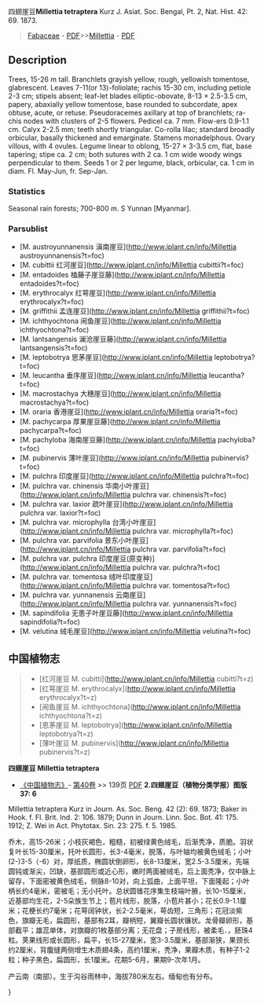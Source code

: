 四翅崖豆**Millettia tetraptera** Kurz J. Asiat. Soc. Bengal, Pt. 2, Nat. Hist. 42: 69. 1873.

> [Fabaceae](http://www.iplant.cn/info/Fabaceae?t=foc) - [PDF](http://www.iplant.cn/foc/pdf/Fabaceae.pdf)>>[Millettia](http://www.iplant.cn/info/Millettia?t=foc) - [PDF](http://www.iplant.cn/foc/pdf/Millettia.pdf)
## Description

Trees, 15-26 m tall. Branchlets grayish yellow, rough, yellowish tomentose, glabrescent. Leaves 7-11(or 13)-foliolate; rachis 15-30 cm, including petiole 2-3 cm; stipels absent; leaf-let blades elliptic-obovate, 8-13 × 2.5-3.5 cm, papery, abaxially yellow tomentose, base rounded to subcordate, apex obtuse, acute, or retuse. Pseudoracemes axillary at top of branchlets; ra-chis nodes with clusters of 2-5 flowers. Pedicel ca. 7 mm. Flow-ers 0.9-1.1 cm. Calyx 2-2.5 mm; teeth shortly triangular. Co-rolla lilac; standard broadly orbicular, basally thickened and emarginate. Stamens monadelphous. Ovary villous, with 4 ovules. Legume linear to oblong, 15-27 × 3-3.5 cm, flat, base tapering; stipe ca. 2 cm; both sutures with 2 ca. 1 cm wide woody wings perpendicular to them. Seeds 1 or 2 per legume, black, orbicular, ca. 1 cm in diam. Fl. May-Jun, fr. Sep-Jan.

### Statistics
Seasonal rain forests; 700-800 m. S Yunnan [Myanmar].

### Parsublist

* [M.  austroyunnanensis  滇南崖豆](http://www.iplant.cn/info/Millettia austroyunnanensis?t=foc)
* [M.  cubittii  红河崖豆](http://www.iplant.cn/info/Millettia cubittii?t=foc)
* [M.  entadoides  榼藤子崖豆藤](http://www.iplant.cn/info/Millettia entadoides?t=foc)
* [M.  erythrocalyx  红萼崖豆](http://www.iplant.cn/info/Millettia erythrocalyx?t=foc)
* [M.  griffithii  孟连崖豆](http://www.iplant.cn/info/Millettia griffithii?t=foc)
* [M.  ichthyochtona  闹鱼崖豆](http://www.iplant.cn/info/Millettia ichthyochtona?t=foc)
* [M.  lantsangensis  澜沧崖豆藤](http://www.iplant.cn/info/Millettia lantsangensis?t=foc)
* [M.  leptobotrya  思茅崖豆](http://www.iplant.cn/info/Millettia leptobotrya?t=foc)
* [M.  leucantha  垂序崖豆](http://www.iplant.cn/info/Millettia leucantha?t=foc)
* [M.  macrostachya  大穗崖豆](http://www.iplant.cn/info/Millettia macrostachya?t=foc)
* [M.  oraria  香港崖豆](http://www.iplant.cn/info/Millettia oraria?t=foc)
* [M.  pachycarpa  厚果崖豆藤](http://www.iplant.cn/info/Millettia pachycarpa?t=foc)
* [M.  pachyloba  海南崖豆藤](http://www.iplant.cn/info/Millettia pachyloba?t=foc)
* [M.  pubinervis  薄叶崖豆](http://www.iplant.cn/info/Millettia pubinervis?t=foc)
* [M.  pulchra  印度崖豆](http://www.iplant.cn/info/Millettia pulchra?t=foc)
* [M.  pulchra var. chinensis  华南小叶崖豆](http://www.iplant.cn/info/Millettia pulchra var. chinensis?t=foc)
* [M.  pulchra var. laxior  疏叶崖豆](http://www.iplant.cn/info/Millettia pulchra var. laxior?t=foc)
* [M.  pulchra var. microphylla  台湾小叶崖豆](http://www.iplant.cn/info/Millettia pulchra var. microphylla?t=foc)
* [M.  pulchra var. parvifolia  景东小叶崖豆](http://www.iplant.cn/info/Millettia pulchra var. parvifolia?t=foc)
* [M.  pulchra var. pulchra  印度崖豆(原变种)](http://www.iplant.cn/info/Millettia pulchra var. pulchra?t=foc)
* [M.  pulchra var. tomentosa  绒叶印度崖豆](http://www.iplant.cn/info/Millettia pulchra var. tomentosa?t=foc)
* [M.  pulchra var. yunnanensis  云南崖豆](http://www.iplant.cn/info/Millettia pulchra var. yunnanensis?t=foc)
* [M.  sapindifolia  无患子叶崖豆藤](http://www.iplant.cn/info/Millettia sapindifolia?t=foc)
* [M.  velutina  绒毛崖豆](http://www.iplant.cn/info/Millettia velutina?t=foc)

## 中国植物志

> * [红河崖豆  M.  cubitti](http://www.iplant.cn/info/Millettia cubitti?t=z)
> * [红萼崖豆  M.  erythrocalyx](http://www.iplant.cn/info/Millettia erythrocalyx?t=z)
> * [闹鱼崖豆  M.  ichthyochtona](http://www.iplant.cn/info/Millettia ichthyochtona?t=z)
> * [思茅崖豆  M.  leptobotrya](http://www.iplant.cn/info/Millettia leptobotrya?t=z)
> * [薄叶崖豆  M.  pubinervis](http://www.iplant.cn/info/Millettia pubinervis?t=z)

**四翅崖豆 Millettia tetraptera**

* [《中国植物志》](http://www.iplant.cn/frps)- [第40卷](http://www.iplant.cn/frps/vol/40) >> 139页 [PDF](http://www.iplant.cn/frps/pdf/40/139.PDF)
**2.四翅崖豆（植物分类学报）图版37: 6**

Millettia tetraptera Kurz in Journ. As. Soc. Beng. 42 (2): 69. 1873; Baker in Hook. f. Fl. Brit. Ind. 2: 106. 1879; Dunn in Journ. Linn. Soc. Bot. 41: 175. 1912; Z. Wei in Act. Phytotax. Sin. 23: 275. f. 5. 1985.

乔木，高15-26米；小枝灰褐色，粗糙，初被绿黄色绒毛，后渐秃净，质脆。羽状复叶长15-30厘米，托叶长圆形，长3-4毫米，脱落，与叶轴均被黄色绒毛；小叶(2-)3-5（-6）对，厚纸质，椭圆状倒卵形，长8-13厘米，宽2.5-3.5厘米，先端圆钝或渐尖，凹缺，基部圆形或近心形，嫩时两面被绒毛，后上面秃净，仅中脉上留存，下面密被黄色绒毛，侧脉8-10对，向上弧曲，上面平坦，下面隆起；小叶柄长约4毫米，密被毛；无小托叶。总状圆锥花序集生枝端叶腋，长10-15厘米，近基部均生花，2-5朵族生节上；苞片线形，脱落，小苞片甚小；花长0.9-1.1厘米；花梗长约7毫米；花萼阔钟状，长2-2.5毫米，萼齿短，三角形；花冠淡紫色，旗瓣无毛，扁圆形，基部有2耳，瓣柄短，翼瓣长圆状镰状。龙骨瓣卵形，基部截平；雄蕊单体，对旗瓣的1枚基部分离；无花盘；子房线形，被柔毛．，胚珠4粒。荚果线形或长圆形，扁平，长15-27厘米，宽3-3.5厘米，基部渐狭，果颈长约2厘米，背腹缝两侧增生木质翅4条，高约1厘米，秃净，果瓣木质，有种子1-2粒；种子黑色，扁圆形，长1厘米。花期5-6月，果期9-次年1月。

产云南（南部）。生于沟谷雨林中，海拔780米左右。缅甸也有分布。

}